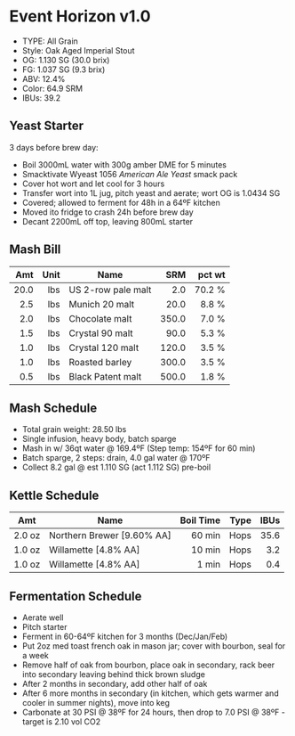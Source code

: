 # Event Horizon v1.0

* TYPE: All Grain
* Style: Oak Aged Imperial Stout
* OG: 1.130 SG (30.0 brix)
* FG: 1.037 SG (9.3 brix)
* ABV: 12.4%
* Color: 64.9 SRM
* IBUs: 39.2

## Yeast Starter

3 days before brew day:

* Boil 3000mL water with 300g amber DME for 5 minutes
* Smacktivate Wyeast 1056 _American Ale Yeast_ smack pack
* Cover hot wort and let cool for 3 hours
* Transfer wort into 1L jug, pitch yeast and aerate; wort OG is 1.0434 SG
* Covered; allowed to ferment for 48h in a 64ºF kitchen
* Moved ito fridge to crash 24h before brew day
* Decant 2200mL off top, leaving 800mL starter

## Mash Bill

|  Amt | Unit | Name               |   SRM | pct wt |
|-----:|-----:|--------------------|------:|-------:|
| 20.0 |  lbs | US 2-row pale malt |   2.0 | 70.2 % |
|  2.5 |  lbs | Munich 20 malt     |  20.0 |  8.8 % |
|  2.0 |  lbs | Chocolate malt     | 350.0 |  7.0 % |
|  1.5 |  lbs | Crystal 90 malt    |  90.0 |  5.3 % |
|  1.0 |  lbs | Crystal 120 malt   | 120.0 |  3.5 % |
|  1.0 |  lbs | Roasted barley     | 300.0 |  3.5 % |
|  0.5 |  lbs | Black Patent malt  | 500.0 |  1.8 % |

## Mash Schedule

* Total grain weight: 28.50 lbs
* Single infusion, heavy body, batch sparge
* Mash in w/ 36qt water @ 169.4ºF (Step temp: 154ºF for 60 min)
* Batch sparge, 2 steps: drain, 4.0 gal water @ 170ºF
* Collect 8.2 gal @ est 1.110 SG (act 1.112 SG) pre-boil

## Kettle Schedule

| Amt    | Name                       | Boil Time |   Type | IBUs |
|--------|----------------------------|----------:|-------:|-----:|
| 2.0 oz | Northern Brewer [9.60% AA] |    60 min |   Hops | 35.6 |
| 1.0 oz | Willamette [4.8% AA]       |    10 min |   Hops |  3.2 |
| 1.0 oz | Willamette [4.8% AA]       |     1 min |   Hops |  0.4 |

## Fermentation Schedule

* Aerate well
* Pitch starter
* Ferment in 60-64ºF kitchen for 3 months (Dec/Jan/Feb)
* Put 2oz med toast french oak in mason jar; cover with bourbon, seal for a week
* Remove half of oak from bourbon, place oak in secondary, rack beer into secondary leaving behind thick brown sludge
* After 2 months in secondary, add other half of oak
* After 6 more months in secondary (in kitchen, which gets warmer and cooler in summer nights), move into keg
* Carbonate at 30 PSI @ 38ºF for 24 hours, then drop to 7.0 PSI @ 38ºF - target is 2.10 vol CO2
